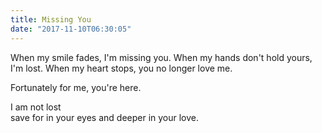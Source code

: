 ```yaml
---
title: Missing You
date: "2017-11-10T06:30:05"
---
```


When my smile fades, I'm missing you.
When my hands don't hold yours, I'm lost.
When my heart stops, you no longer love me.

Fortunately for me, you're here.

I am not lost <br>
save for in your eyes and deeper in your love.